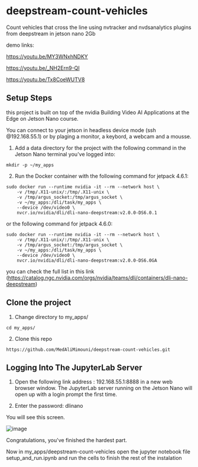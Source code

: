 # deepstream-count-vehicles
Count vehicles that cross the line using nvtracker and nvdsanalytics plugins from deepstream in jetson nano 2Gb


demo links: 

https://youtu.be/MY3WNxhNDKY

https://youtu.be/_NH2Ern9-QI

https://youtu.be/Tx8CoeWUTV8

## Setup Steps

this project is built on top of the nvidia Building Video AI Applications at the Edge on Jetson Nano course.

You can connect to your jetson in headless device mode (ssh <username>@192.168.55.1) or by plaging a monitor, a keybord, a webcam and a mousse.

1) Add a data directory for the project with the following command in the Jetson Nano terminal you've logged into:
```
mkdir -p ~/my_apps
```
2) Run the Docker container with the following command for jetpack 4.6.1:
```
sudo docker run --runtime nvidia -it --rm --network host \
    -v /tmp/.X11-unix/:/tmp/.X11-unix \
    -v /tmp/argus_socket:/tmp/argus_socket \
    -v ~/my_apps:/dli/task/my_apps \
    --device /dev/video0 \
    nvcr.io/nvidia/dli/dli-nano-deepstream:v2.0.0-DS6.0.1 
```
or the following command for jetpack 4.6.0:
```
sudo docker run --runtime nvidia -it --rm --network host \
    -v /tmp/.X11-unix/:/tmp/.X11-unix \
    -v /tmp/argus_socket:/tmp/argus_socket \
    -v ~/my_apps:/dli/task/my_apps \
    --device /dev/video0 \
    nvcr.io/nvidia/dli/dli-nano-deepstream:v2.0.0-DS6.0GA
```
you can check the full list in this link (https://catalog.ngc.nvidia.com/orgs/nvidia/teams/dli/containers/dli-nano-deepstream)

## Clone the project

1) Change directory to my_apps/
```
cd my_apps/
```
2) Clone this repo
```
https://github.com/MedAliMimouni/deepstream-count-vehicles.git
```

## Logging Into The JupyterLab Server

1) Open the following link address : 192.168.55.1:8888 in a new web browser window.
The JupyterLab server running on the Jetson Nano will open up with a login prompt the first time.

2) Enter the password: dlinano

You will see this screen.


![image](https://user-images.githubusercontent.com/9286366/198899346-8b4bdc7a-a4f2-4d76-899e-df087a59c10f.png)

Congratulations, you've finished the hardest part.


Now in my_apps/deepstream-count-vehicles open the jupyter notebook file setup_and_run.ipynb and run the cells to finish the rest of the instalation
